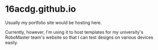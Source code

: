 # 16acdg.github.io

Usually my portfolio site would be hosting here.

Currently, however, I'm using it to host templates for my university's RoboMaster team's website so that I can test designs on various devices easily.
